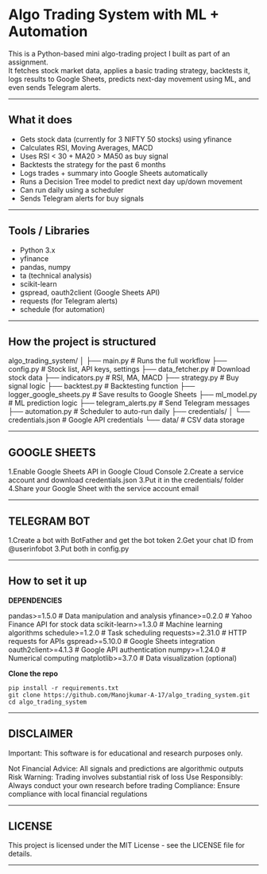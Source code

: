 # Algo Trading System with ML + Automation

This is a Python-based mini algo-trading project I built as part of an assignment.  
It fetches stock market data, applies a basic trading strategy, backtests it, logs results to Google Sheets, predicts next-day movement using ML, and even sends Telegram alerts.  

---

## What it does
- Gets stock data (currently for 3 NIFTY 50 stocks) using yfinance
- Calculates RSI, Moving Averages, MACD
- Uses RSI < 30 + MA20 > MA50 as buy signal
- Backtests the strategy for the past 6 months
- Logs trades + summary into Google Sheets automatically
- Runs a Decision Tree model to predict next day up/down movement
- Can run daily using a scheduler
- Sends Telegram alerts for buy signals

---

## Tools / Libraries
- Python 3.x
- yfinance  
- pandas, numpy  
- ta (technical analysis)  
- scikit-learn  
- gspread, oauth2client (Google Sheets API)  
- requests (for Telegram alerts)  
- schedule (for automation)

---

## How the project is structured

algo_trading_system/
│
├── main.py # Runs the full workflow
├── config.py # Stock list, API keys, settings
├── data_fetcher.py # Download stock data
├── indicators.py # RSI, MA, MACD
├── strategy.py # Buy signal logic
├── backtest.py # Backtesting function
├── logger_google_sheets.py # Save results to Google Sheets
├── ml_model.py # ML prediction logic
├── telegram_alerts.py # Send Telegram messages
├── automation.py # Scheduler to auto-run daily
├── credentials/
│ └── credentials.json # Google API credentials
└── data/ # CSV data storage

---

## GOOGLE SHEETS

1.Enable Google Sheets API in Google Cloud Console
2.Create a service account and download credentials.json
3.Put it in the credentials/ folder
4.Share your Google Sheet with the service account email

---

## TELEGRAM BOT

1.Create a bot with BotFather and get the bot token
2.Get your chat ID from @userinfobot
3.Put both in config.py

---

## How to set it up

**DEPENDENCIES**

pandas>=1.5.0              # Data manipulation and analysis
yfinance>=0.2.0            # Yahoo Finance API for stock data
scikit-learn>=1.3.0        # Machine learning algorithms
schedule>=1.2.0            # Task scheduling
requests>=2.31.0           # HTTP requests for APIs
gspread>=5.10.0            # Google Sheets integration
oauth2client>=4.1.3        # Google API authentication
numpy>=1.24.0              # Numerical computing
matplotlib>=3.7.0          # Data visualization (optional)

**Clone the repo**
   
```
pip install -r requirements.txt
git clone https://github.com/Manojkumar-A-17/algo_trading_system.git
cd algo_trading_system
```
---

## DISCLAIMER

Important: This software is for educational and research purposes only.

Not Financial Advice: All signals and predictions are algorithmic outputs
Risk Warning: Trading involves substantial risk of loss
Use Responsibly: Always conduct your own research before trading
Compliance: Ensure compliance with local financial regulations

---

## LICENSE

This project is licensed under the MIT License - see the LICENSE file for details.

---
